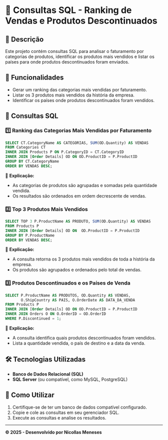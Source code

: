 # 📌 Consultas SQL - Ranking de Vendas e Produtos Descontinuados

## 📖 Descrição
Este projeto contém consultas SQL para analisar o faturamento por categorias de produtos, identificar os produtos mais vendidos e listar os países para onde produtos descontinuados foram enviados.

## 📌 Funcionalidades
- Gerar um ranking das categorias mais vendidas por faturamento.
- Listar os 3 produtos mais vendidos da história da empresa.
- Identificar os países onde produtos descontinuados foram vendidos.

## 🚀 Consultas SQL
### 1️⃣ Ranking das Categorias Mais Vendidas por Faturamento
```sql
SELECT CT.CategoryName AS CATEGORIAS, SUM(OD.Quantity) AS VENDAS 
FROM Categories CT
INNER JOIN Products P ON P.CategoryID = CT.CategoryID
INNER JOIN [Order Details] OD ON OD.ProductID = P.ProductID
GROUP BY CT.CategoryName
ORDER BY VENDAS DESC;
```
📌 **Explicação:**
- As categorias de produtos são agrupadas e somadas pela quantidade vendida.
- Os resultados são ordenados em ordem decrescente de vendas.

### 2️⃣ Top 3 Produtos Mais Vendidos
```sql
SELECT TOP 3 P.ProductName AS PRODUTO, SUM(OD.Quantity) AS VENDAS
FROM Products P
INNER JOIN [Order Details] OD ON  OD.ProductID = P.ProductID
GROUP BY P.ProductName
ORDER BY VENDAS DESC;
```
📌 **Explicação:**
- A consulta retorna os 3 produtos mais vendidos de toda a história da empresa.
- Os produtos são agrupados e ordenados pelo total de vendas.

### 3️⃣ Produtos Descontinuados e os Países de Venda
```sql
SELECT P.ProductName AS PRODUTOS, OD.Quantity AS VENDAS, 
       O.ShipCountry AS PAIS, O.OrderDate AS DATA_DA_VENDA
FROM Products P
INNER JOIN [Order Details] OD ON OD.ProductID = P.ProductID
INNER JOIN Orders O ON O.OrderID = OD.OrderID
WHERE P.Discontinued = 1;
```
📌 **Explicação:**
- A consulta identifica quais produtos descontinuados foram vendidos.
- Lista a quantidade vendida, o país de destino e a data da venda.

## 🛠 Tecnologias Utilizadas
- **Banco de Dados Relacional (SQL)**
- **SQL Server** (ou compatível, como MySQL, PostgreSQL)

## 📝 Como Utilizar
1. Certifique-se de ter um banco de dados compatível configurado.
2. Copie e cole as consultas em seu gerenciador SQL.
3. Execute as consultas e analise os resultados.

---
**© 2025 - Desenvolvido por Nicollas Meneses**

